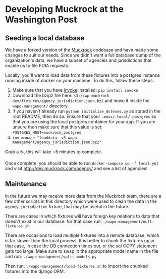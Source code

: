 # Developing Muckrock at the Washington Post

## Seeding a local database
We have a forked version of the [Muckrock](https://github.com/MuckRock/muckrock) codebase and have made some changes to suit our needs. Since we didn't want a full database dump of the organization's data, we have a subset of agencies and jurisdictions that enable us to file FOIA requests. 

Locally, you'll want to load data from these fixtures into a postgres instance running inside of docker on your machine. To do this, follow these steps:

1. Make sure that you have [invoke](https://pypi.org/project/invoke/) installed: `pip install invoke`
2. Download the bzip2 file here: `s3://wp-muckrock-dev/fixtures/agency_jurisdiction.json.bz2` and move it inside the `wapo-management/` directory.
3. If you haven't already run `python initialize_dotenvs.py` as stated in the root README, then do so. Ensure that your `.envs/.local/.postgres` so that you are using the local postgres container for your app. If you are unsure then make sure that this value is set: `POSTGRES_HOST=muckrock_postgres`
4. `inv manage "loaddata -v3 wapo-management/agency_jurisdiction.json.bz2"`

Grab a :coffee:, this will take ~5 minutes to complete. 

Once complete, you should be able to run `docker-compose up -f local.yml` and visit http://dev.muckrock.com/agency/ and see a list of agencies!

##  Maintenance
In the future we may receive more data from the Muckrock team, there are a few other scripts in this directory which were used to clean the data in the `agency_jurisdiction` fixture, that may be useful in the future. 

There are cases in which fixtures will have foreign key relations to data that doesn't exist in our database. for that case run:
`./wapo-management/null-fixtures.sh`

There are occasions to load multiple fixtures into a remote database, which is far slower than the local process. It is better to chunk the fixtures up in that case, in case the DB connection times out, or the sql COPY statement gets too large. Make sure to swap in the appropriate model name in the file and run:
`./wapo-management/split_models.py` 

Then run:
`./wapo-management/load-fixtures.sh` to import the chunked fixtures into the django ORM.
